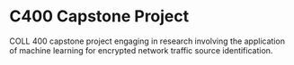 # C400 Capstone Project 

COLL 400 capstone project engaging in research involving the application of machine learning for encrypted network traffic source identification.
